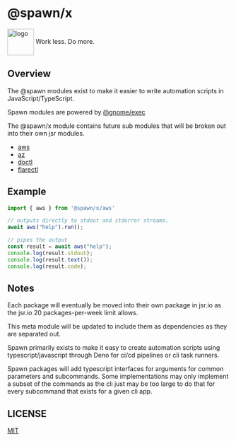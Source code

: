 # @spawn/x

<div height=30" vertical-align="top">
<image src="https://raw.githubusercontent.com/gnomejs/gnomejs/main/assets/icon.png"
    alt="logo" width="60" valign="middle" />
<span>Work less. Do more. </span>
</div>

## Overview

The @spawn modules exist to make it easier to write
automation scripts in JavaScript/TypeScript.

Spawn modules are powered by [@gnome/exec](https://jsr.io/@gnome/exec)

The @spawn/x module contains future sub modules that will be broken
out into their own jsr modules.

- [aws](./aws/README.md)
- [az](./az/README.md)
- [doctl](./az/README.md)
- [flarectl](./flarectl/README.md)

## Example

```typescript
import { aws } from '@spawn/x/aws'

// outputs directly to stdout and stderror streams.
await aws("help").run();

// pipes the output
const result = await aws("help");
console.log(result.stdout);
console.log(result.text());
console.log(result.code);

```

## Notes

Each package will eventually be moved into their own package in jsr.io
as the jsr.io 20 packages-per-week limit allows.

This meta module will be updated to include them as dependencies as they
are separated out.

Spawn primarily exists to make it easy to create automation scripts
using typescript/javascript through Deno for ci/cd pipelines or
cli task runners.

Spawn packages will add typescript interfaces for arguments for common
parameters and subcommands. Some implementations may only implement
a subset of the commands as the cli just may be too large to
do that for every subcommand that exists for a given cli app.

## LICENSE

[MIT](./LICENSE.md)
